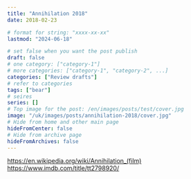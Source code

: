 ```yaml
---
title: "Annihilation 2018"
date: 2018-02-23

# format for string: "xxxx-xx-xx"
lastmod: "2024-06-18"

# set false when you want the post publish
draft: false
# one category: ["category-1"]
# more categories: ["category-1", "category-2", ...]
categories: ["Review drafts"]
# refer to categories
tags: ["bear"]
# seires
series: []
# Top image for the post: /en/images/posts/test/cover.jpg
image: "/uk/images/posts/annihilation-2018/cover.jpg"
# Hide from home and other main page
hideFromCenter: false
# Hide from archive page
hideFromArchives: false
---
```

https://en.wikipedia.org/wiki/Annihilation_(film)
https://www.imdb.com/title/tt2798920/
<!--more-->
